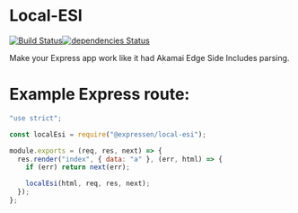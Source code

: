 Local-ESI
=========

[![Build Status](https://travis-ci.org/BonnierNews/local-esi.svg?branch=master)](https://travis-ci.org/BonnierNews/local-esi)[![dependencies Status](https://david-dm.org/BonnierNews/local-esi/status.svg)](https://david-dm.org/BonnierNews/local-esi)

Make your Express app work like it had Akamai Edge Side Includes parsing.

# Example Express route:

```javascript
"use strict";

const localEsi = require("@expressen/local-esi");

module.exports = (req, res, next) => {
  res.render("index", { data: "a" }, (err, html) => {
    if (err) return next(err);

    localEsi(html, req, res, next);
  });
};
```
